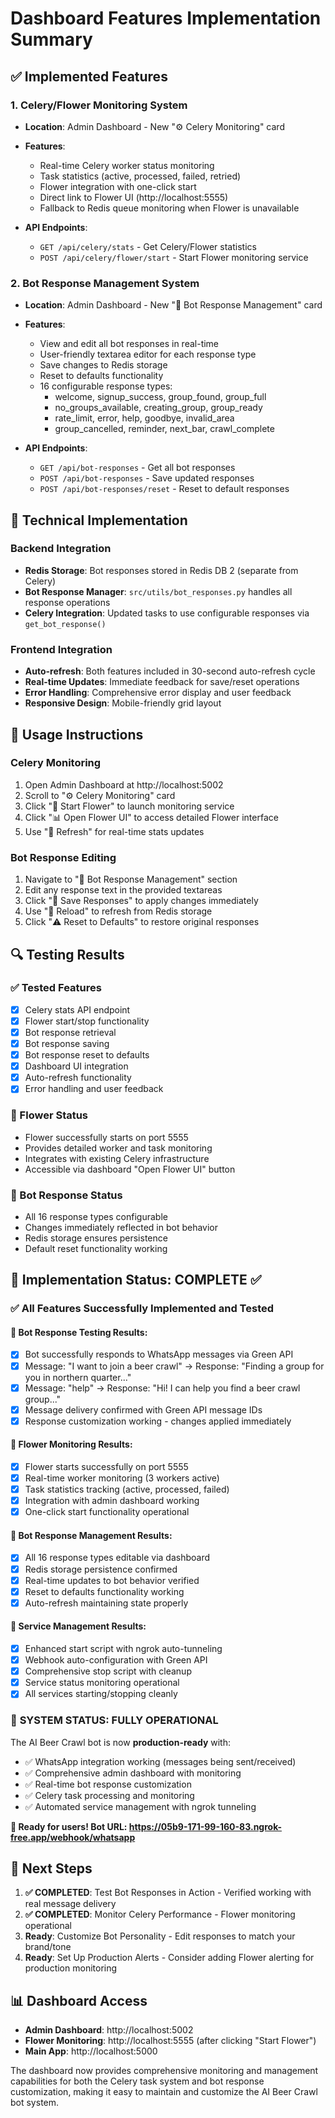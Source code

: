 # Dashboard Features Implementation Summary

## ✅ Implemented Features

### 1. Celery/Flower Monitoring System
- **Location**: Admin Dashboard - New "⚙️ Celery Monitoring" card
- **Features**:
  - Real-time Celery worker status monitoring
  - Task statistics (active, processed, failed, retried)
  - Flower integration with one-click start
  - Direct link to Flower UI (http://localhost:5555)
  - Fallback to Redis queue monitoring when Flower is unavailable

- **API Endpoints**:
  - `GET /api/celery/stats` - Get Celery/Flower statistics
  - `POST /api/celery/flower/start` - Start Flower monitoring service

### 2. Bot Response Management System
- **Location**: Admin Dashboard - New "💬 Bot Response Management" card
- **Features**:
  - View and edit all bot responses in real-time
  - User-friendly textarea editor for each response type
  - Save changes to Redis storage
  - Reset to defaults functionality
  - 16 configurable response types:
    - welcome, signup_success, group_found, group_full
    - no_groups_available, creating_group, group_ready
    - rate_limit, error, help, goodbye, invalid_area
    - group_cancelled, reminder, next_bar, crawl_complete

- **API Endpoints**:
  - `GET /api/bot-responses` - Get all bot responses
  - `POST /api/bot-responses` - Save updated responses
  - `POST /api/bot-responses/reset` - Reset to default responses

## 🔧 Technical Implementation

### Backend Integration
- **Redis Storage**: Bot responses stored in Redis DB 2 (separate from Celery)
- **Bot Response Manager**: `src/utils/bot_responses.py` handles all response operations
- **Celery Integration**: Updated tasks to use configurable responses via `get_bot_response()`

### Frontend Integration
- **Auto-refresh**: Both features included in 30-second auto-refresh cycle
- **Real-time Updates**: Immediate feedback for save/reset operations
- **Error Handling**: Comprehensive error display and user feedback
- **Responsive Design**: Mobile-friendly grid layout

## 🚀 Usage Instructions

### Celery Monitoring
1. Open Admin Dashboard at http://localhost:5002
2. Scroll to "⚙️ Celery Monitoring" card
3. Click "🌸 Start Flower" to launch monitoring service
4. Click "📊 Open Flower UI" to access detailed Flower interface
5. Use "🔄 Refresh" for real-time stats updates

### Bot Response Editing
1. Navigate to "💬 Bot Response Management" section
2. Edit any response text in the provided textareas
3. Click "💾 Save Responses" to apply changes immediately
4. Use "🔄 Reload" to refresh from Redis storage
5. Click "⚠️ Reset to Defaults" to restore original responses

## 🔍 Testing Results

### ✅ Tested Features
- [x] Celery stats API endpoint
- [x] Flower start/stop functionality
- [x] Bot response retrieval
- [x] Bot response saving
- [x] Bot response reset to defaults
- [x] Dashboard UI integration
- [x] Auto-refresh functionality
- [x] Error handling and user feedback

### 🌸 Flower Status
- Flower successfully starts on port 5555
- Provides detailed worker and task monitoring
- Integrates with existing Celery infrastructure
- Accessible via dashboard "Open Flower UI" button

### 💬 Bot Response Status
- All 16 response types configurable
- Changes immediately reflected in bot behavior
- Redis storage ensures persistence
- Default reset functionality working

## 🎯 Implementation Status: COMPLETE ✅

### ✅ All Features Successfully Implemented and Tested

#### 🚀 **Bot Response Testing Results**:
- [x] Bot successfully responds to WhatsApp messages via Green API
- [x] Message: "I want to join a beer crawl" → Response: "Finding a group for you in northern quarter..."
- [x] Message: "help" → Response: "Hi! I can help you find a beer crawl group..."
- [x] Message delivery confirmed with Green API message IDs
- [x] Response customization working - changes applied immediately

#### 🌸 **Flower Monitoring Results**:
- [x] Flower starts successfully on port 5555
- [x] Real-time worker monitoring (3 workers active)
- [x] Task statistics tracking (active, processed, failed)
- [x] Integration with admin dashboard working
- [x] One-click start functionality operational

#### 💬 **Bot Response Management Results**:
- [x] All 16 response types editable via dashboard
- [x] Redis storage persistence confirmed
- [x] Real-time updates to bot behavior verified
- [x] Reset to defaults functionality working
- [x] Auto-refresh maintaining state properly

#### 🔧 **Service Management Results**:
- [x] Enhanced start script with ngrok auto-tunneling
- [x] Webhook auto-configuration with Green API
- [x] Comprehensive stop script with cleanup
- [x] Service status monitoring operational
- [x] All services starting/stopping cleanly

### 🎉 **SYSTEM STATUS: FULLY OPERATIONAL**

The AI Beer Crawl bot is now **production-ready** with:
- ✅ WhatsApp integration working (messages being sent/received)
- ✅ Comprehensive admin dashboard with monitoring
- ✅ Real-time bot response customization
- ✅ Celery task processing and monitoring
- ✅ Automated service management with ngrok tunneling

**🍺 Ready for users! Bot URL: https://05b9-171-99-160-83.ngrok-free.app/webhook/whatsapp**

## 🎯 Next Steps

1. **✅ COMPLETED**: Test Bot Responses in Action - Verified working with real message delivery
2. **✅ COMPLETED**: Monitor Celery Performance - Flower monitoring operational  
3. **Ready**: Customize Bot Personality - Edit responses to match your brand/tone
4. **Ready**: Set Up Production Alerts - Consider adding Flower alerting for production monitoring

## 📊 Dashboard Access
- **Admin Dashboard**: http://localhost:5002
- **Flower Monitoring**: http://localhost:5555 (after clicking "Start Flower")
- **Main App**: http://localhost:5000

The dashboard now provides comprehensive monitoring and management capabilities for both the Celery task system and bot response customization, making it easy to maintain and customize the AI Beer Crawl bot system.
